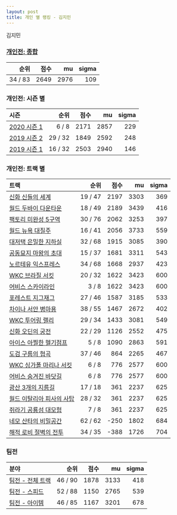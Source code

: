 ```yaml
---
layout: post
title: 개인 별 랭킹 - 김지민
---
```


김지민

### [개인전: 종합](../singles-full)

| 순위 | 점수 | mu | sigma |
|---:|---:|---:|---:|
| 34 / 83 | 2649 | 2976 | 109 |

### 개인전: 시즌 별

| 시즌 | 순위 | 점수 | mu | sigma |
|:---|---:|---:|---:|---:|
| [2020 시즌 1](../s2020_1) | 6 / 8 | 2171 | 2857 | 229 |
| [2019 시즌 2](../s2019_2) | 29 / 32 | 1849 | 2592 | 248 |
| [2019 시즌 1](../s2019_1) | 16 / 32 | 2503 | 2940 | 146 |

### 개인전: 트랙 별

| 트랙 | 순위 | 점수 | mu | sigma |
|:---|---:|---:|---:|---:|
| [신화 신들의 세계](../shinsegye) | 19 / 47 | 2197 | 3303 | 369 |
| [월드 두바이 다운타운](../dubai) | 18 / 49 | 2189 | 3439 | 416 |
| [팩토리 미완성 5구역](../district5) | 30 / 76 | 2062 | 3253 | 397 |
| [월드 뉴욕 대질주](../newyork) | 16 / 41 | 2056 | 3733 | 559 |
| [대저택 은밀한 지하실](../jeotaek) | 32 / 68 | 1915 | 3085 | 390 |
| [공동묘지 마왕의 초대](../mawang) | 15 / 37 | 1681 | 3311 | 543 |
| [노르테유 익스프레스](../noex) | 34 / 68 | 1668 | 2937 | 423 |
| [WKC 브라질 서킷](../brazil) | 20 / 32 | 1622 | 3423 | 600 |
| [어비스 스카이라인](../skyline) | 3 / 8 | 1622 | 3423 | 600 |
| [포레스트 지그재그](../zigzag) | 27 / 46 | 1587 | 3185 | 533 |
| [차이나 서안 병마용](../byeongma) | 38 / 55 | 1467 | 2672 | 402 |
| [WKC 투어링 랠리](../rally) | 29 / 34 | 1433 | 3081 | 549 |
| [신화 오딘의 궁전](../odin) | 22 / 29 | 1126 | 2552 | 475 |
| [아이스 아찔한 헬기점프](../heli) | 5 / 8 | 1090 | 2863 | 591 |
| [도검 구름의 협곡](../hyupgog) | 37 / 46 | 864 | 2265 | 467 |
| [WKC 싱가폴 마리나 서킷](../singapore) | 6 / 8 | 776 | 2577 | 600 |
| [어비스 숨겨진 바닷길](../hiddenoceanroad) | 6 / 8 | 776 | 2577 | 600 |
| [광산 3개의 지름길](../gwangsamji) | 17 / 18 | 361 | 2237 | 625 |
| [월드 이탈리아 피사의 사탑](../pizza) | 28 / 32 | 361 | 2237 | 625 |
| [쥐라기 공룡섬 대모험](../dinoisland) | 7 / 8 | 361 | 2237 | 625 |
| [네모 산타의 비밀공간](../santa) | 62 / 62 | -250 | 1802 | 684 |
| [해적 로비 절벽의 전투](../lobby) | 34 / 35 | -388 | 1726 | 704 |

### 팀전

| 분야 | 순위 | 점수 | mu | sigma |
|:---|---:|---:|---:|---:|
| [팀전 - 전체 트랙](../team-full) | 46 / 90 | 1878 | 3133 | 418 |
| [팀전 - 스피드](../team-speed) | 52 / 88 | 1150 | 2765 | 539 |
| [팀전 - 아이템](../team-item) | 46 / 85 | 1167 | 3201 | 678 |
